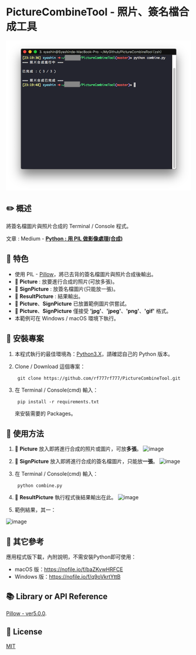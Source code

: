 # PictureCombineTool - 照片、簽名檔合成工具
![image](https://github.com/rf777rf777/PictureCombineTool/blob/master/HomePicture.png)
## :pencil2: 概述

將簽名檔圖片與照片合成的 Terminal / Console 程式。

文章 : Medium - **[Python : 用 PIL 做影像處理(合成)](https://medium.com/@Syashin/python-%E7%85%A7%E7%89%87-%E7%B0%BD%E5%90%8D%E6%AA%94%E5%9C%96%E7%89%87%E5%90%88%E6%88%90%E5%B7%A5%E5%85%B7-e4df88f99994)**

## :closed_book: 特色
  + 使用 PIL - [Pillow](https://pypi.python.org/pypi/Pillow/5.0.0)，將已去背的簽名檔圖片與照片合成後輸出。
  + :file_folder: **Picture** : 放要進行合成的照片(可放多張)。
  + :file_folder: **SignPicture** : 放簽名檔圖片(只能放一張)。
  + :file_folder: **ResultPicture** : 結果輸出。
  + :file_folder: **Picture**、**SignPicture** 已放置範例圖片供嘗試。
  + :file_folder: **Picture**、**SignPicture** 僅接受 **'jpg'**、**'jpeg'**、**'png'**、**'gif'** 格式。
  + 本範例可在 Windows / macOS 環境下執行。
  

## :green_book: 安裝專案
1. 本程式執行的最佳環境為：[Python3.X](https://www.python.org/downloads/)，請確認自己的 Python 版本。
  
2. Clone / Download 這個專案：
    
        git clone https://github.com/rf777rf777/PictureCombineTool.git
3. 在 Terminal / Console(cmd) 輸入：
  
        pip install -r requirements.txt
    
   來安裝需要的 Packages。

## :blue_book: 使用方法
1. :file_folder: **Picture** 放入即將進行合成的照片或圖片，可放**多張**。
![image](https://upload.cc/i1/2018/03/15/ApzgBN.png)


2. :file_folder: **SignPicture** 放入即將進行合成的簽名檔圖片，只能放**一張**。
![image](https://upload.cc/i1/2018/03/15/TW5tzx.png)

3. 在 Terminal / Console(cmd) 輸入：

        python combine.py

4. :file_folder: **ResultPicture** 執行程式後結果輸出在此。
![image](https://upload.cc/i1/2018/03/15/ptkl7U.png)

5. 範例結果，其一：

![image](https://upload.cc/i1/2018/03/15/dwnqGz.jpg)

## :orange_book: 其它參考

應用程式版下載，內附說明，不需安裝Python即可使用：
  + macOS 版：https://nofile.io/f/baZKvwHRFCE
  + Windows 版：https://nofile.io/f/q9oVkrtYttB

## :books: Library or API Reference

[Pillow - ver5.0.0](https://pypi.python.org/pypi/Pillow/5.0.0).

## :memo: License
[MIT](https://zh.wikipedia.org/wiki/MIT%E8%A8%B1%E5%8F%AF%E8%AD%89)

